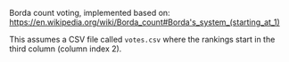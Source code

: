 Borda count voting,
implemented based on:
<https://en.wikipedia.org/wiki/Borda_count#Borda's_system_(starting_at_1)>

This assumes a CSV file called `votes.csv` where the rankings start in the third column (column index 2).

